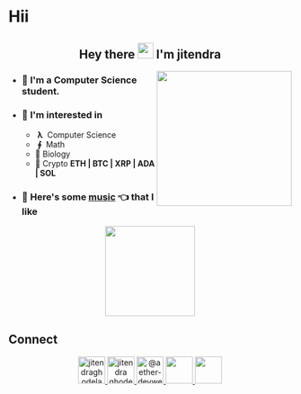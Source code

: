 # Hii
<h2 align="center">
  Hey there <img src="https://media.giphy.com/media/hvRJCLFzcasrR4ia7z/giphy.gif" width="28"> I'm jitendra
</h2>

<img align='right' src="https://cutt.ly/lnfmbqL" width="240">

- ### **🏫 I'm a Computer Science student.**
<!-- - ### ⚡ **I work as a Software Engineer at []()** -->
<!-- - ### 💼  -->
- ### 🤔 **I'm interested in**
    - &nbsp;**λ**&nbsp; Computer Science
    - &nbsp;**∮**&nbsp; Math
    - 🧠 Biology
    - 🔑 Crypto **ETH | BTC | XRP | ADA | SOL**
        
<!-- - ### 🦄 **I am working on a simple HTTP/1.1 Server - [hyperion](https://github.com/troglodytto/hyperion)** -->
<!-- - ### 🦄 **And I am working on a minimal x86 Kernel - [zeno](https://github.com/troglodytto/zeno)** -->
- ### 🎵 **Here's some [music](https://www.youtube.com/playlist?list=PLZwd9P-gZz-ztDDv8jvfFRSa2QX6eSanx) 👈 that I like**
    <!-- BLOG-POST-LIST:START -->
<!-- BLOG-POST-LIST:END -->

<!-- ## Pandora's Box 🔥 -->

<!-- <p align="center">
    <img height="48" width="48" src="https://cutt.ly/qhUXKYp" />
    <img height="48" width="48" src="https://cutt.ly/phUXVJx" />
    <img height="48" width="48" src="https://cutt.ly/1hUX1az" />
    <img height="48" width="48" src="https://cutt.ly/BvOKUon" />
    <img height="48" width="48" src="https://cutt.ly/0vOK6Xf" />
    <img height="48" width="48" src="https://cutt.ly/DhUX4hd" />
    <img height="48" width="48" src="https://cutt.ly/xhUCyFt" />
    <img height="48" width="48" src="https://cutt.ly/ohUXfm2" />
    <img height="48" width="48" src="https://cutt.ly/dhUZ9V9" />
    <img height="48" width="48" src="https://www.vectorlogo.zone/logos/mysql/mysql-icon.svg" />
    <img height="48" width="48" src="https://www.vectorlogo.zone/logos/postgresql/postgresql-icon.svg" />
    <img height="48" width="48" src="https://www.vectorlogo.zone/logos/mongodb/mongodb-icon.svg" />
    <img height="48" width="48" src="https://www.vectorlogo.zone/logos/google_cloud/google_cloud-icon.svg" />
    <img height="48" width="48" src="https://www.vectorlogo.zone/logos/graphql/graphql-icon.svg" />
    <img height="48" width="48" src="https://www.vectorlogo.zone/logos/ethereum/ethereum-icon.svg" />    
</p>
 -->

<!-- ## Learning goals 👓 -->

<!-- <p align="center">
    <img height="48" width="48" src="https://cutt.ly/kvOLjhg" />
    <img height="48" width="48" src="https://cutt.ly/DhUXg0n" />
    <img height="48" width="48" src="https://www.vectorlogo.zone/logos/android/android-icon.svg" />
    <img height="48" width="48" src="https://cutt.ly/ohUXkQ6" />
    <img height="48" width="48" src="https://www.vectorlogo.zone/logos/kotlinlang/kotlinlang-icon.svg" />
    <img height="48" width="48" src="https://cutt.ly/jmyM6jn" />
    <img height="48" width="48" src="https://www.vectorlogo.zone/logos/elixir-lang/elixir-lang-icon.svg" />
    <img height="48" width="48" src="https://www.vectorlogo.zone/logos/firebase/firebase-icon.svg" />
    <img height="48" width="48" src="https://graphql-engine-cdn.hasura.io/img/hasura_icon_black.svg" />
    <img height="48" width="48" src="https://www.vectorlogo.zone/logos/kubernetes/kubernetes-icon.svg" />
</p>
 -->

<p align="center">
<img height="160" src="https://github-readme-stats.vercel.app/api?username=jitendraghodela&count_private=true&show_icons=true&hide=issues&theme=vue&custom_title=My%20Github%20Stats&border_color=41b883&border_radius=18"></img>
<!-- <img height="160" src="https://github-readme-stats.vercel.app/api/top-langs?username=jitendraghodela&show_icons=true&locale=en&layout=compact&hide=php,html,scss&theme=vue&border_color=41b883&border_radius=18"></img> -->
</p>

## Connect
<p align="center">
  <a href="https://twitter.com/jitendraghodela" target="blank">
    <img src="https://cutt.ly/mnfmrxh" alt="jitendraghodela" height="48" />
  </a>
  <a href="https://instagram.com/jitendra.ghodela" target="blank">
    <img src="https://cutt.ly/CnfmoSv" alt="jitendra ghodela" height="48" />
  </a>
  <a href="https://medium.com/@jitendraghodela" target="blank">
    <img src="https://cutt.ly/gnfmabL" alt="@aether-devweb" height="48" />
  </a>
  <a href="https://dev.to/jitendraghodela">
    <img src="https://d2fltix0v2e0sb.cloudfront.net/dev-rainbow.svg" height="48" />
  <a/>
  <a href="https://gitlab.com/jitendraghodela">
    <img src="https://www.vectorlogo.zone/logos/gitlab/gitlab-icon.svg" height="48" />
  <a/>
</p>
